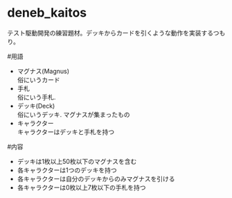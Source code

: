 deneb_kaitos
============

テスト駆動開発の練習題材。デッキからカードを引くような動作を実装するつもり。

#用語
* マグナス(Magnus)  
俗にいうカード
* 手札  
俗にいう手札.
* デッキ(Deck)  
俗にいうデッキ. マグナスが集まったもの
* キャラクター  
キャラクターはデッキと手札を持つ

#内容
* デッキは1枚以上50枚以下のマグナスを含む
* 各キャラクターは1つのデッキを持つ
* 各キャラクターは自分のデッキからのみマグナスを引ける
* 各キャラクターは0枚以上7枚以下の手札を持つ
